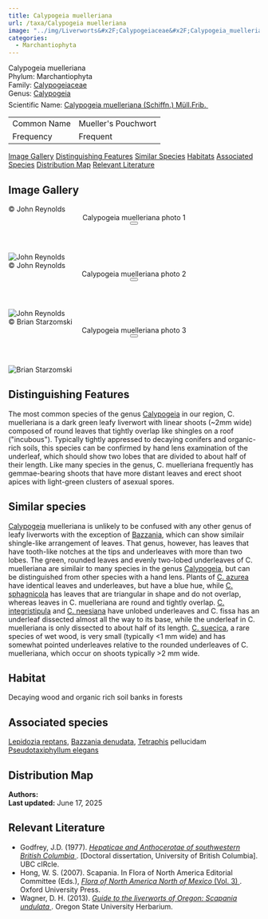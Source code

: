 ```yaml
---
title: Calypogeia muelleriana
url: /taxa/Calypogeia muelleriana
image: "../img/Liverworts&#x2F;Calypogeiaceae&#x2F;Calypogeia_muelleriana&#x2F;macro_pics&#x2F;Calypogeia_muelleriana_JR_01.jpg"
categories:
  - Marchantiophyta
---
```


<script defer src="../../js/micromodal.min.js"></script>
<link href="../../css/micromodal.css" rel="stylesheet">

<link href="https://unpkg.com/maplibre-gl@3.6.2/dist/maplibre-gl.css" rel="stylesheet" />
<script defer src="https://unpkg.com/maplibre-gl@3.6.2/dist/maplibre-gl.js"></script>
<script defer src="https://unpkg.com/papaparse@5.4.1/papaparse.min.js"></script>
<script defer src="../../js/records-map.js"></script>

<link href="../../css/style-taxon.css" rel="stylesheet">

<div class="container">
<div class="imerss-content hx-max-w-screen-xl">

<div class="info-panel">
 <div class="info-left">
  <div class="taxon-name">Calypogeia muelleriana</div>
   <div class="taxon-rank rank-phylum"><span class="taxon-rank-label">Phylum: </span><span class="taxon-rank-value">Marchantiophyta</span></div>
   <div class="taxon-rank rank-family">
     <span class="taxon-rank-label">Family: </span>
     <span class="taxon-rank-value"><a href="/taxa/Calypogeiaceae">Calypogeiaceae</a></span>
   </div>
   <div class="taxon-rank rank-genus">
     <span class="taxon-rank-label">Genus: </span>
     <span class="taxon-rank-value"><a href="/taxa/Calypogeia">Calypogeia</a></span>
   </div>
  <div class="taxon-scientific"><span class="scientific-label">Scientific Name: </span>
<a href="https://www.gbif.org/species/">
<span class="scientific-name">Calypogeia muelleriana (Schiffn.) Müll.Frib.</span>
                <svg width="20" height="20">
                    <use href="#green-dot"/>
                </svg>
</a>
 </div>
</div>
 <div class="info-right">
<table>
<tr><td class="info-label">Common Name</td><td class="info-value">Mueller&#39;s Pouchwort</td></tr>
<tr><td class="info-label">Frequency</td><td class="info-value">Frequent</td></tr>
</table>
 </div>
</div>

<div class="section-nav">
  <a href="#image-gallery">Image Gallery</a>
  <a href="#distinguishing-features">Distinguishing Features</a>
  <a href="#similar-species">Similar Species</a>
  <a href="#habitats">Habitats</a>
  <a href="#associated-species">Associated Species</a>
  <a href="#distribution-map">Distribution Map</a>
  <a href="#relevant-literature">Relevant Literature</a>
</div>


<h2 id="image-gallery">Image Gallery
</h2>

<div class="imerss-image-header">
  <div class="imerss-image-holder"
       data-micromodal-trigger="modal-plate-photo1"
       style="background-image: url(../../img/Liverworts&#x2F;Calypogeiaceae&#x2F;Calypogeia_muelleriana&#x2F;macro_pics&#x2F;Calypogeia_muelleriana_JR_01.jpg)"
       title="John Reynolds">
    <div class="imerss-image-copy"> © John Reynolds</div>
  </div>
  <div class="modal micromodal-slide" id="modal-plate-photo1" aria-hidden="true">
      <div class="modal__overlay" tabindex="-1" data-micromodal-close>
          <div class="modal__container" role="dialog" aria-modal="true" aria-labelledby="modal-plate-title-photo1">
              <header class="modal__header">
                  <div class="modal__title" id="modal-plate-title-photo1">
                      Calypogeia muelleriana photo 1
                  </div>
                  <button class="modal__close" aria-label="Close" data-micromodal-close></button>
              </header>
              <div class="modal__content" id="modal-plate-content-photo1">
                  <img src="https:&#x2F;&#x2F;lh3.googleusercontent.com&#x2F;d&#x2F;1mVNKsfGxWxDioPviaPxwv5sGum5h_oph" title="John Reynolds" referrerpolicy="no-referrer"/>
              </div>
          </div>
      </div>
  </div>

  <div class="imerss-image-holder"
       data-micromodal-trigger="modal-plate-photo2"
       style="background-image: url(../../img/Liverworts&#x2F;Calypogeiaceae&#x2F;Calypogeia_muelleriana&#x2F;macro_pics&#x2F;Calypogeia_muelleriana_JR_02.jpg)"
       title="John Reynolds">
    <div class="imerss-image-copy"> © John Reynolds</div>
  </div>
  <div class="modal micromodal-slide" id="modal-plate-photo2" aria-hidden="true">
      <div class="modal__overlay" tabindex="-1" data-micromodal-close>
          <div class="modal__container" role="dialog" aria-modal="true" aria-labelledby="modal-plate-title-photo2">
              <header class="modal__header">
                  <div class="modal__title" id="modal-plate-title-photo2">
                      Calypogeia muelleriana photo 2
                  </div>
                  <button class="modal__close" aria-label="Close" data-micromodal-close></button>
              </header>
              <div class="modal__content" id="modal-plate-content-photo2">
                  <img src="https:&#x2F;&#x2F;lh3.googleusercontent.com&#x2F;d&#x2F;1N7scbvNlTmqk0pMKH6cyhKNY-i0n4Y9K" title="John Reynolds" referrerpolicy="no-referrer"/>
              </div>
          </div>
      </div>
  </div>

  <div class="imerss-image-holder"
       data-micromodal-trigger="modal-plate-photo3"
       style="background-image: url(../../img/Liverworts&#x2F;Calypogeiaceae&#x2F;Calypogeia_muelleriana&#x2F;macro_pics&#x2F;Calypogeia_muelleriana_BMS_02.jpeg)"
       title="Brian Starzomski">
    <div class="imerss-image-copy"> © Brian Starzomski</div>
  </div>
  <div class="modal micromodal-slide" id="modal-plate-photo3" aria-hidden="true">
      <div class="modal__overlay" tabindex="-1" data-micromodal-close>
          <div class="modal__container" role="dialog" aria-modal="true" aria-labelledby="modal-plate-title-photo3">
              <header class="modal__header">
                  <div class="modal__title" id="modal-plate-title-photo3">
                      Calypogeia muelleriana photo 3
                  </div>
                  <button class="modal__close" aria-label="Close" data-micromodal-close></button>
              </header>
              <div class="modal__content" id="modal-plate-content-photo3">
                  <img src="https:&#x2F;&#x2F;lh3.googleusercontent.com&#x2F;d&#x2F;14cUqVyGXTbwXyvtWiILdPOeKsxIIGsAZ" title="Brian Starzomski" referrerpolicy="no-referrer"/>
              </div>
          </div>
      </div>
  </div>

</div>


<h2 id="distinguishing-features">Distinguishing Features</h2>

The most common species of the genus <a href="/taxa/Calypogeia">Calypogeia</a> in our region, C. muelleriana is a dark green leafy liverwort with linear shoots (~2mm wide) composed of round leaves that tightly overlap like shingles on a roof ("incubous"). Typically tightly appressed to decaying conifers and organic-rich soils, this species can be confirmed by hand lens examination of the underleaf, which should show two lobes that are divided to about half of their length. Like many species in the genus, C. muelleriana frequently has gemmae-bearing shoots that have more distant leaves and erect shoot apices with light-green clusters of asexual spores.

<h2 id="similar-species">Similar species</h2>

<a href="/taxa/Calypogeia">Calypogeia</a> muelleriana is unlikely to be confused with any other genus of leafy liverworts with the exception of <a href="/taxa/Bazzania">Bazzania</a>, which can show similair shingle-like arrangement of leaves. That genus, however, has leaves that have tooth-like notches at the tips and underleaves with more than two lobes. The green, rounded leaves and evenly two-lobed underleaves of C. muelleriana are similair to many species in the genus <a href="/taxa/Calypogeia">Calypogeia</a>, but can be distinguished from other species with a hand lens. Plants of <a href="/taxa/Calypogeia azurea">C. azurea</a> have identical leaves and underleaves, but have a blue hue, while <a href="/taxa/Calypogeia sphagnicola">C. sphagnicola</a> has leaves that are triangular in shape and do not overlap, whereas leaves in C. muelleriana are round and tightly overlap. <a href="/taxa/Calypogeia integristipula">C. integristipula</a> and <a href="/taxa/Calypogeia neesiana">C. neesiana</a> have unlobed underleaves and C. fissa has an underleaf dissected almost all the way to its base, while the underleaf in C. muelleriana is only dissected to about half of its length. <a href="/taxa/Calypogeia suecica">C. suecica</a>, a rare species of wet wood, is very small (typically <1 mm wide) and has somewhat pointed underleaves relative to the rounded underleaves of C. muelleriana, which occur on shoots typically >2 mm wide.

<h2 id="habitat">Habitat</h2>

Decaying wood and organic rich soil banks in forests

<h2 id="associated-species">Associated species</h2>

<a href="/taxa/Lepidozia reptans">Lepidozia reptans</a>, <a href="/taxa/Bazzania denudata">Bazzania denudata</a>, <a href="/taxa/Tetraphis">Tetraphis</a> pellucidam <a href="/taxa/Pseudotaxiphyllum elegans">Pseudotaxiphyllum elegans</a>


 <h2 id="distribution-map">Distribution Map</h2>

 <div class="imerss-map-holder" id="imerss-map-holder">
 </div>

 <script type="module">
    imerss.makeRecordsMap("imerss-map-holder", "../../taxa_records/Calypogeia muelleriana.csv"); 
 </script>

<div class="taxon-footer">
 <div class="taxon-authors"><b>Authors:</b> <span></span></div>
 <div class="taxon-update"><b>Last updated:</b> <span>June 17, 2025</span></div>
</div>

<h2 id="relevant-literature">Relevant Literature</h2>

<ul class="list-disc list-inside text-lg leading-relaxed">
<li class="mb-2">
    Godfrey, J.D. (1977). 
    <a href="https://open.library.ubc.ca/soa/cIRcle/collections/ubctheses/831/items/1.0094118" target="_blank" rel="noopener noreferrer" class="text-green-700 hover:underline">
        <em>Hepaticae and Anthocerotae of southwestern British Columbia</em>
    </a>. [Doctoral dissertation, University of British Columbia]. UBC cIRcle.
</li>
<li class="mb-2">
    Hong, W. S. (2007). Scapania. In Flora of North America Editorial Committee (Eds.), 
    <a href="https://www.mobot.org/plantscience/BFNA/V3/Scapania_R2.pdf" target="_blank" rel="noopener noreferrer" class="text-green-700 hover:underline">
        <em>Flora of North America North of Mexico</em> (Vol. 3)
    </a>. Oxford University Press.
</li>
<li class="mb-2">
    Wagner, D. H. (2013). 
    <a href="https://herbarium.science.oregonstate.edu/wagner/liverworts/scaund.htm" target="_blank" rel="noopener noreferrer" class="text-green-700 hover:underline">
        <em>Guide to the liverworts of Oregon: Scapania undulata</em>
    </a>. Oregon State University Herbarium.
</li>
</ul>
</div>
</div>

<script type="module">
  MicroModal.init();
</script>
